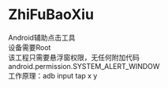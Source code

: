 # ZhiFuBaoXiu

Android辅助点击工具<br>
设备需要Root<br>
该工程只需要悬浮窗权限，无任何附加代码<br>
android.permission.SYSTEM_ALERT_WINDOW<br>
工作原理：adb input tap x y


